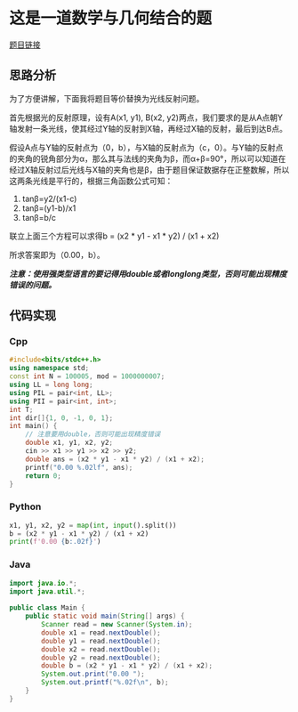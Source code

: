 # 这是一道数学与几何结合的题
[题目链接](https://kamacoder.com/problempage.php?pid=1268)
## 思路分析
为了方便讲解，下面我将题目等价替换为光线反射问题。

首先根据光的反射原理，设有A(x1, y1), B(x2, y2)两点，我们要求的是从A点朝Y轴发射一条光线，使其经过Y轴的反射到X轴，再经过X轴的反射，最后到达B点。

假设A点与Y轴的反射点为（0，b），与X轴的反射点为（c，0）。与Y轴的反射点的夹角的锐角部分为α，那么其与法线的夹角为β，而α+β=90°，所以可以知道在经过X轴反射过后光线与X轴的夹角也是β，由于题目保证数据存在正整数解，所以这两条光线是平行的，根据三角函数公式可知：

1. tanβ=y2/(x1-c)
2. tanβ=(y1-b)/x1
3. tanβ=b/c

联立上面三个方程可以求得b = (x2 * y1 - x1 * y2) / (x1 + x2)

所求答案即为（0.00，b）。

***注意：使用强类型语言的要记得用double或者longlong类型，否则可能出现精度错误的问题。***

## 代码实现

### Cpp
``` cpp
#include<bits/stdc++.h>
using namespace std;
const int N = 100005, mod = 1000000007;
using LL = long long;
using PIL = pair<int, LL>;
using PII = pair<int, int>;
int T;
int dir[]{1, 0, -1, 0, 1};
int main() {
    // 注意要用double，否则可能出现精度错误
    double x1, y1, x2, y2;
    cin >> x1 >> y1 >> x2 >> y2;
    double ans = (x2 * y1 - x1 * y2) / (x1 + x2);
    printf("0.00 %.02lf", ans);
    return 0;
}
```

### Python

``` python
x1, y1, x2, y2 = map(int, input().split())
b = (x2 * y1 - x1 * y2) / (x1 + x2)
print(f'0.00 {b:.02f}')
```
### Java
``` java
import java.io.*;
import java.util.*;
 
public class Main {
    public static void main(String[] args) {
        Scanner read = new Scanner(System.in);
        double x1 = read.nextDouble();
        double y1 = read.nextDouble();
        double x2 = read.nextDouble();
        double y2 = read.nextDouble();
        double b = (x2 * y1 - x1 * y2) / (x1 + x2);
        System.out.print("0.00 ");
        System.out.printf("%.02f\n", b);
    }
}
```
